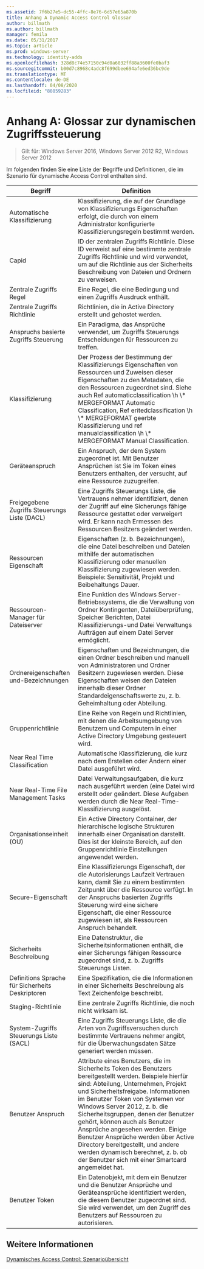 ```yaml
---
ms.assetid: 7f6b27e5-dc55-4ffc-8e76-6d57e65a870b
title: Anhang A Dynamic Access Control Glossar
author: billmath
ms.author: billmath
manager: femila
ms.date: 05/31/2017
ms.topic: article
ms.prod: windows-server
ms.technology: identity-adds
ms.openlocfilehash: 328d8c74e57150c94d0a6032ff88a3600fe0baf3
ms.sourcegitcommit: b00d7c8968c4adc8f699dbee694afe6ed36bc9de
ms.translationtype: MT
ms.contentlocale: de-DE
ms.lasthandoff: 04/08/2020
ms.locfileid: "80859283"
---
```

# <a name="appendix-a-dynamic-access-control-glossary"></a>Anhang A: Glossar zur dynamischen Zugriffssteuerung

>Gilt für: Windows Server 2016, Windows Server 2012 R2, Windows Server 2012

Im folgenden finden Sie eine Liste der Begriffe und Definitionen, die im Szenario für dynamische Access Control enthalten sind.  
  
|Begriff|Definition|  
|--------|--------------|  
|Automatische Klassifizierung|Klassifizierung, die auf der Grundlage von Klassifizierungs Eigenschaften erfolgt, die durch von einem Administrator konfigurierte Klassifizierungsregeln bestimmt werden.|  
|Capid|ID der zentralen Zugriffs Richtlinie. Diese ID verweist auf eine bestimmte zentrale Zugriffs Richtlinie und wird verwendet, um auf die Richtlinie aus der Sicherheits Beschreibung von Dateien und Ordnern zu verweisen.|  
|Zentrale Zugriffs Regel|Eine Regel, die eine Bedingung und einen Zugriffs Ausdruck enthält.|  
|Zentrale Zugriffs Richtlinie|Richtlinien, die in Active Directory erstellt und gehostet werden.|  
|Anspruchs basierte Zugriffs Steuerung|Ein Paradigma, das Ansprüche verwendet, um Zugriffs Steuerungs Entscheidungen für Ressourcen zu treffen.|  
|Klassifizierung|Der Prozess der Bestimmung der Klassifizierungs Eigenschaften von Ressourcen und Zuweisen dieser Eigenschaften zu den Metadaten, die den Ressourcen zugeordnet sind. Siehe auch Ref automaticclassification \h \\* MERGEFORMAT Automatic Classification, Ref eritedclassification \h \\\* MERGEFORMAT geerbte Klassifizierung und ref manualclassification \h \\\* MERGEFORMAT Manual Classification.|  
|Geräteanspruch|Ein Anspruch, der dem System zugeordnet ist.  Mit Benutzer Ansprüchen ist Sie im Token eines Benutzers enthalten, der versucht, auf eine Ressource zuzugreifen.|  
|Freigegebene Zugriffs Steuerungs Liste (DACL)|Eine Zugriffs Steuerungs Liste, die Vertrauens nehmer identifiziert, denen der Zugriff auf eine Sicherungs fähige Ressource gestattet oder verweigert wird. Er kann nach Ermessen des Ressourcen Besitzers geändert werden.|  
|Ressourcen Eigenschaft|Eigenschaften (z. b. Bezeichnungen), die eine Datei beschreiben und Dateien mithilfe der automatischen Klassifizierung oder manuellen Klassifizierung zugewiesen werden. Beispiele: Sensitivität, Projekt und Beibehaltungs Dauer.|  
|Ressourcen-Manager für Dateiserver|Eine Funktion des Windows Server-Betriebssystems, die die Verwaltung von Ordner Kontingenten, Dateiüberprüfung, Speicher Berichten, Datei Klassifizierungs-und Datei Verwaltungs Aufträgen auf einem Datei Server ermöglicht.|  
|Ordnereigenschaften und-Bezeichnungen|Eigenschaften und Bezeichnungen, die einen Ordner beschreiben und manuell von Administratoren und Ordner Besitzern zugewiesen werden. Diese Eigenschaften weisen den Dateien innerhalb dieser Ordner Standardeigenschaftswerte zu, z. b. Geheimhaltung oder Abteilung.|  
|Gruppenrichtlinie|Eine Reihe von Regeln und Richtlinien, mit denen die Arbeitsumgebung von Benutzern und Computern in einer Active Directory Umgebung gesteuert wird.|  
|Near Real Time Classification|Automatische Klassifizierung, die kurz nach dem Erstellen oder Ändern einer Datei ausgeführt wird.|  
|Near Real-Time File Management Tasks|Datei Verwaltungsaufgaben, die kurz nach ausgeführt werden (eine Datei wird erstellt oder geändert. Diese Aufgaben werden durch die Near Real-Time-Klassifizierung ausgelöst.|  
|Organisationseinheit (OU)|Ein Active Directory Container, der hierarchische logische Strukturen innerhalb einer Organisation darstellt. Dies ist der kleinste Bereich, auf den Gruppenrichtlinie Einstellungen angewendet werden.|  
|Secure-Eigenschaft|Eine Klassifizierungs Eigenschaft, der die Autorisierungs Laufzeit Vertrauen kann, damit Sie zu einem bestimmten Zeitpunkt über die Ressource verfügt. In der Anspruchs basierten Zugriffs Steuerung wird eine sichere Eigenschaft, die einer Ressource zugewiesen ist, als Ressourcen Anspruch behandelt.|  
|Sicherheits Beschreibung|Eine Datenstruktur, die Sicherheitsinformationen enthält, die einer Sicherungs fähigen Ressource zugeordnet sind, z. b. Zugriffs Steuerungs Listen.|  
|Definitions Sprache für Sicherheits Deskriptoren|Eine Spezifikation, die die Informationen in einer Sicherheits Beschreibung als Text Zeichenfolge beschreibt.|  
|Staging-Richtlinie|Eine zentrale Zugriffs Richtlinie, die noch nicht wirksam ist.|  
|System-Zugriffs Steuerungs Liste (SACL)|Eine Zugriffs Steuerungs Liste, die die Arten von Zugriffsversuchen durch bestimmte Vertrauens nehmer angibt, für die Überwachungsdaten Sätze generiert werden müssen.|  
|Benutzer Anspruch|Attribute eines Benutzers, die im Sicherheits Token des Benutzers bereitgestellt werden. Beispiele hierfür sind: Abteilung, Unternehmen, Projekt und Sicherheitsfreigabe.  Informationen im Benutzer Token von Systemen vor Windows Server 2012, z. b. die Sicherheitsgruppen, denen der Benutzer gehört, können auch als Benutzer Ansprüche angesehen werden. Einige Benutzer Ansprüche werden über Active Directory bereitgestellt, und andere werden dynamisch berechnet, z. b. ob der Benutzer sich mit einer Smartcard angemeldet hat.|  
|Benutzer Token|Ein Datenobjekt, mit dem ein Benutzer und die Benutzer Ansprüche und Geräteansprüche identifiziert werden, die diesem Benutzer zugeordnet sind. Sie wird verwendet, um den Zugriff des Benutzers auf Ressourcen zu autorisieren.|  
  
## <a name="see-also"></a>Weitere Informationen  
[Dynamisches Access Control: Szenarioübersicht](Dynamic-Access-Control--Scenario-Overview.md)  
  


